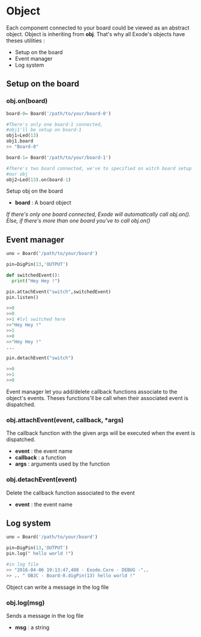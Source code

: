 # Object

Each component connected to your board could be viewed as an abstract object.
Object is inheriting from **obj**. That's why all Exode's objects have theses utilities :

* Setup on the board
* Event manager
* Log system

## Setup on the board

### obj.on(board)
```python
board-0= Board('/path/to/your/board-0')

#There's only one board-1 connected,
#obj1'll be setup on board-1
obj1=Led(13)
obj1.board
>> "Board-0"

board-1= Board('/path/to/your/board-1')

#There's two board connected, we've to specified on witch board setup
#our obj
obj2=Led(13).on(board-1)

```
Setup obj on the board

* **board** : A board object

*If there's only one board connected, Exode will automatically call obj.on().
Else, if there's more than one board you've to call obj.on()*

## Event manager
```python
uno = Board('/path/to/your/board')

pin=DigPin(13,'OUTPUT')

def switchedEvent():
  print("Hey Hey !")

pin.attachEvent("switch",switchedEvent)
pin.listen()

>>0
>>0
>>1 #lvl switched here
>>"Hey Hey !"
>>1
>>0
>>"Hey Hey !"
...

pin.detachEvent("switch")

>>0
>>1
>>0

```

Event manager let you add/delete callback functions associate to the object's events.
Theses functions'll be call when their associated event is dispatched.  

### obj.attachEvent(event, callback, \*args)
The callback function with the given args will be executed when the event is dispatched.

* **event** : the event name
* **callback** : a function
* **args** : arguments used by the function

### obj.detachEvent(event)
Delete the callback function associated to the event

* **event** : the event name

## Log system
```python
uno = Board('/path/to/your/board')

pin=DigPin(13,'OUTPUT')
pin.log(" hello world !")

#in log file
>> "2016-04-06 19:13:47,408 - Exode.Core - DEBUG -"..
>> .. " OBJC - Board-0.digPin(13) hello world !"

```
Object can write a message in the log file

### obj.log(msg)
Sends a message in the log file

* **msg** : a string
